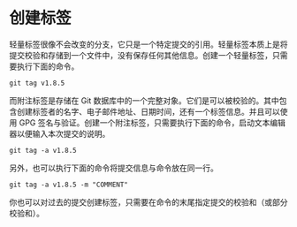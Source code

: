 # 创建标签

轻量标签很像不会改变的分支，它只是一个特定提交的引用。轻量标签本质上是将提交校验和存储到一个文件中，没有保存任何其他信息。创建一个轻量标签，只需要执行下面的命令。

```
git tag v1.8.5
```

而附注标签是存储在 Git 数据库中的一个完整对象。它们是可以被校验的。其中包含创建标签者的名字、电子邮件地址、日期时间，还有一个标签信息。并且可以使用 GPG 签名与验证。创建一个附注标签，只需要执行下面的命令，启动文本编辑器以便输入本次提交的说明。

```
git tag -a v1.8.5
```

另外，也可以执行下面的命令将提交信息与命令放在同一行。

```
git tag -a v1.8.5 -m "COMMENT"
```

你也可以对过去的提交创建标签，只需要在命令的末尾指定提交的校验和（或部分校验和）。

